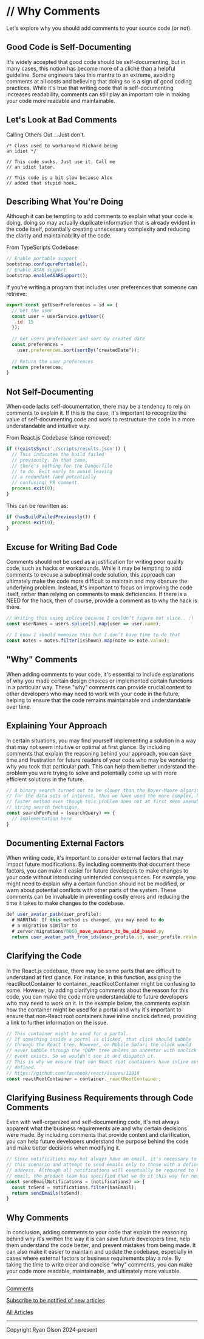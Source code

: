 # // Why Comments
Let's explore why you should add comments to your source code (or not).

## Good Code is Self-Documenting
It's widely accepted that good code should be self-documenting, but in many cases, this notion has become more of a cliché than a helpful guideline. Some engineers take this mantra to an extreme, avoiding comments at all costs and believing that doing so is a sign of good coding practices. While it's true that writing code that is self-documenting increases readability, comments can still play an important role in making your code more readable and maintainable.

## Let's Look at Bad Comments
Calling Others Out
...Just don't.

```
/* Class used to workaround Richard being
an idiot */

// This code sucks. Just use it. Call me
// an idiot later.

// This code is a bit slow because Alex
// added that stupid hook…
```

## Describing What You're Doing
Although it can be tempting to add comments to explain what your code is doing, doing so may actually duplicate information that is already evident in the code itself, potentially creating unnecessary complexity and reducing the clarity and maintainability of the code.

From TypeScripts Codebase:
```js
// Enable portable support
bootstrap.configurePortable();
// Enable ASAR support
bootstrap.enableASARSupport();
```

If you're writing a program that includes user preferences that someone can retrieve:

```js
export const getUserPreferences = id => {
  // Get the user
  const user = userService.getUser({
    id: 15
  });
	
  // Get users preferences and sort by created date
  const preferences =
    user.preferences.sort(sortBy(‘createdDate’));
	
  // Return the user preferences
  return preferences;
}
```

## Not Self-Documenting
When code lacks self-documentation, there may be a tendency to rely on comments to explain it. If this is the case, it's important to recognize the value of self-documenting code and work to restructure the code in a more understandable and intuitive way.

From React.js Codebase (since removed):

```js
if (!existsSync('./scripts/results.json')) {
  // This indicates the build failed
  // previously. In that case,
  // there's nothing for the Dangerfile
  // to do. Exit early to avoid leaving
  // a redundant (and potentially
  // confusing) PR comment.
  process.exit(0);
}
```

This can be rewritten as:

```js
if (hasBuildFailedPreviously()) {
  process.exit(0);
}
```

## Excuse for Writing Bad Code
Comments should not be used as a justification for writing poor quality code, such as hacks or workarounds. While it may be tempting to add comments to excuse a suboptimal code solution, this approach can ultimately make the code more difficult to maintain and may obscure the underlying problem. Instead, it's important to focus on improving the code itself, rather than relying on comments to mask deficiencies. If there is a NEED for the hack, then of course, provide a comment as to why the hack is there.

```js
// Writing this using splice because I couldn’t figure out slice.. :(
const userNames = users.splice(5).map(user => user.name);

// I know I should memoize this but I don’t have time to do that
const notes = notes.filter(isShown).map(note => note.value);
```

## "Why" Comments
When adding comments to your code, it's essential to include explanations of why you made certain design choices or implemented certain functions in a particular way. These "why" comments can provide crucial context to other developers who may need to work with your code in the future, helping to ensure that the code remains maintainable and understandable over time.

## Explaining Your Approach
In certain situations, you may find yourself implementing a solution in a way that may not seem intuitive or optimal at first glance. By including comments that explain the reasoning behind your approach, you can save time and frustration for future readers of your code who may be wondering why you took that particular path. This can help them better understand the problem you were trying to solve and potentially come up with more efficient solutions in the future.

```js
// A binary search turned out to be slower than the Boyer-Moore algorithm
// for the data sets of interest, thus we have used the more complex, but
// faster method even though this problem does not at first seem amenable to a
// string search technique.
const searchForFund = (searchQuery) => {
  // Implementation here
}
```

## Documenting External Factors
When writing code, it's important to consider external factors that may impact future modifications. By including comments that document these factors, you can make it easier for future developers to make changes to your code without introducing unintended consequences. For example, you might need to explain why a certain function should not be modified, or warn about potential conflicts with other parts of the system. These comments can be invaluable in preventing costly errors and reducing the time it takes to make changes to the codebase.

```js
def user_avatar_path(user_profile):
  # WARNING: If this method is changed, you may need to do
  # a migration similar to
  # zerver/migrations/0060_move_avatars_to_be_uid_based.py
  return user_avatar_path_from_ids(user_profile.id, user_profile.realm_id)
```

## Clarifying the Code
In the React.js codebase, there may be some parts that are difficult to understand at first glance. For instance, in this function, assigning the reactRootContainer to container._reactRootContainer might be confusing to some. However, by adding clarifying comments about the reason for this code, you can make the code more understandable to future developers who may need to work on it. In the example below, the comments explain how the container might be used for a portal and why it's important to ensure that non-React root containers have inline onclick defined, providing a link to further information on the issue.

```js
// This container might be used for a portal.
// If something inside a portal is clicked, that click should bubble
// through the React tree. However, on Mobile Safari the click would
// never bubble through the *DOM* tree unless an ancestor with onclick
// event exists. So we wouldn't see it and dispatch it.
// This is why we ensure that non React root containers have inline onclick
// defined.
// https://github.com/facebook/react/issues/11918
const reactRootContainer = container._reactRootContainer;
```

## Clarifying Business Requirements through Code Comments
Even with well-organized and self-documenting code, it's not always apparent what the business requirements are and why certain decisions were made. By including comments that provide context and clarification, you can help future developers understand the purpose behind the code and make better decisions when modifying it.

```js
// Since notifications may not always have an email, it's necessary to detect
// this scenario and attempt to send emails only to those with a defined email
// address. Although all notifications will eventually be required to have an
// email, the product team has specified that we do it this way for now.
const sendEmailNotifications = (notifications) => {
  const toSend = notifications.filter(hasEmail);
  return sendEmails(toSend);
}
```

## Why Comments
In conclusion, adding comments to your code that explain the reasoning behind why it's written the way it is can save future developers time, help them understand the code better, and prevent mistakes from being made. It can also make it easier to maintain and update the codebase, especially in cases where external factors or business requirements play a role. By taking the time to write clear and concise "why" comments, you can make your code more readable, maintainable, and ultimately more valuable.

---

[Comments](https://github.com/ryanolsonx/ryanolsonx/discussions/2)

[Subscribe to be notified of new articles](https://github.com/ryanolsonx/blog/discussions/1)

[All Articles](https://github.com/ryanolsonx/blog/blob/master/README.md#posts)

---
Copyright Ryan Olson 2024-present
